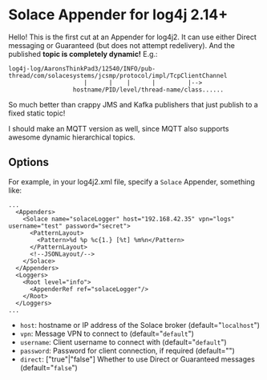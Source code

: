 # Solace Appender for log4j 2.14+

Hello!  This is the first cut at an Appender for log4j2.  It can use either Direct messaging or Guaranteed (but does not attempt redelivery).  And the published **topic is completely dynamic!**  E.g.:

```
log4j-log/AaronsThinkPad3/12540/INFO/pub-thread/com/solacesystems/jcsmp/protocol/impl/TcpClientChannel
                     |      |    |      |         |-->
                  hostname/PID/level/thread-name/class......
```

So much better than crappy JMS and Kafka publishers that just publish to a fixed static topic!

I should make an MQTT version as well, since MQTT also supports awesome dynamic hierarchical topics.



## Options

For example, in your log4j2.xml file, specify a `Solace` Appender, something like:

```
...
  <Appenders>
    <Solace name="solaceLogger" host="192.168.42.35" vpn="logs" username="test" password="secret">
      <PatternLayout>
        <Pattern>%d %p %c{1.} [%t] %m%n</Pattern>
      </PatternLayout>
      <!--JSONLayout/-->
    </Solace>
  </Appenders>
  <Loggers>
    <Root level="info">
      <AppenderRef ref="solaceLogger"/>
    </Root>
  </Loggers>
...
```

- `host`: hostname or IP address of the Solace broker (default="`localhost`")
- `vpn`: Message VPN to connect to  (default="`default`")
- `username`: Client username to connect with  (default="`default`")
- `password`: Password for client connection, if required (default="")
- `direct`: ["true"|"false"] Whether to use Direct or Guaranteed messages (default="`false`")

